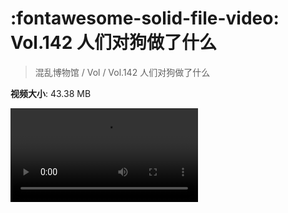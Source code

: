 # :fontawesome-solid-file-video: Vol.142 人们对狗做了什么

> 混乱博物馆 / Vol / Vol.142 人们对狗做了什么

**视频大小**: 43.38 MB

<div class="video"><video src="https://file.hsyhx.top/archive/混乱博物馆/Vol/Vol.142 人们对狗做了什么.mp4" controls preload>🤔 您的浏览器不支持 video 标签</video></div>